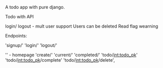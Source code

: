 A todo app with pure django.

Todo with API

login/ logout - mult user support
Users can be deleted
Read flag wearning


Endpoints:

'signup/'
'login/'
'logout/'


'' - homepage
'create/'
'current/'
'completed/'
'todo/<int:todo_pk>'
'todo/<int:todo_pk>/complete'
'todo/<int:todo_pk>/delete',